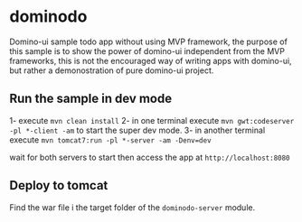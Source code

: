 # dominodo
Domino-ui sample todo app without using MVP framework, the purpose of this sample is to show the power of domino-ui independent from the MVP frameworks, this is not the encouraged way of writing apps with domino-ui, but rather a demonostration of pure domino-ui project.

## Run the sample in dev mode
1- execute `mvn clean install`
2- in one terminal execute `mvn gwt:codeserver -pl *-client -am` to start the super dev mode.
3- in another terminal execute `mvn tomcat7:run -pl *-server -am -Denv=dev`

wait for both servers to start then access the app at `http://localhost:8080`

## Deploy to tomcat
Find the war file i the target folder of the `dominodo-server` module.
